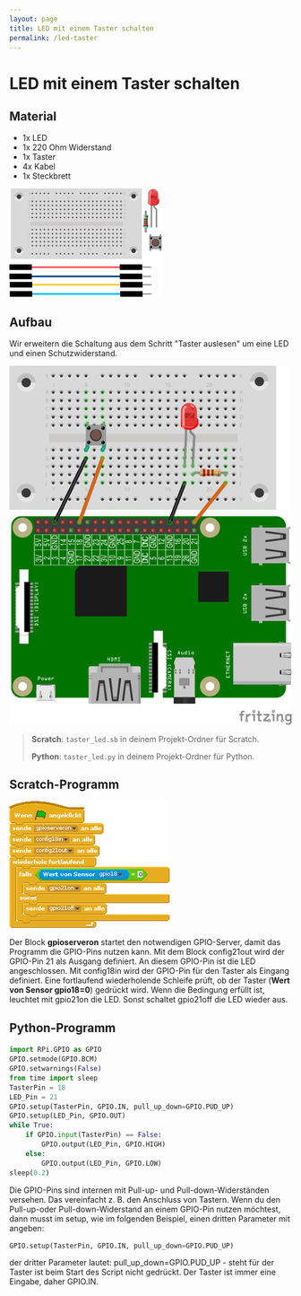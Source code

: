 ```yaml
---
layout: page
title: LED mit einem Taster schalten
permalink: /led-taster
---
```

# LED mit einem Taster schalten

## Material
* 1x LED
* 1x 220 Ohm Widerstand
* 1x Taster
* 4x Kabel
* 1x Steckbrett

![](images/material_taster_led.png)

## Aufbau

Wir erweitern die Schaltung aus dem Schritt "Taster auslesen" um eine LED und einen Schutzwiderstand.

![](images/button_led_Steckplatine_gpio.png)


>**Scratch**: `taster_led.sb` in deinem Projekt-Ordner für Scratch.
>
>**Python**: `taster_led.py` in deinem Projekt-Ordner für Python.

## Scratch-Programm

![](images/taster_led.png)

Der Block **gpioserveron**  startet den notwendigen GPIO-Server, damit das Programm die GPIO-Pins nutzen kann. Mit dem Block config21out wird der GPIO-Pin 21 als Ausgang definiert. An diesem
GPIO-Pin ist die LED angeschlossen. Mit config18in wird der GPIO-Pin für den Taster als Eingang definiert.
Eine fortlaufend wiederholende Schleife prüft, ob der Taster (**Wert von Sensor gpio18=0**) gedrückt wird. Wenn die Bedingung erfüllt ist, leuchtet mit gpio21on die LED. Sonst schaltet gpio21off die LED wieder aus.

## Python-Programm

```python
import RPi.GPIO as GPIO
GPIO.setmode(GPIO.BCM)
GPIO.setwarnings(False)
from time import sleep
TasterPin = 18
LED_Pin = 21
GPIO.setup(TasterPin, GPIO.IN, pull_up_down=GPIO.PUD_UP)
GPIO.setup(LED_Pin, GPIO.OUT)
while True:
    if GPIO.input(TasterPin) == False:
        GPIO.output(LED_Pin, GPIO.HIGH)
    else:
        GPIO.output(LED_Pin, GPIO.LOW)
sleep(0.2)
```

Die GPIO-Pins sind internen mit Pull-up- und Pull-down-Widerständen versehen. Das vereinfacht z. B. den Anschluss von Tastern. Wenn du den Pull-up-oder Pull-down-Widerstand an einem GPIO-Pin nutzen möchtest, dann musst im setup, wie im folgenden Beispiel, einen dritten Parameter mit angeben:

```python
GPIO.setup(TasterPin, GPIO.IN, pull_up_down=GPIO.PUD_UP)
```
der dritter Parameter lautet:  pull_up_down=GPIO.PUD_UP  - steht für der Taster ist beim Start des Script nicht gedrückt.
Der Taster ist immer eine Eingabe, daher GPIO.IN.
